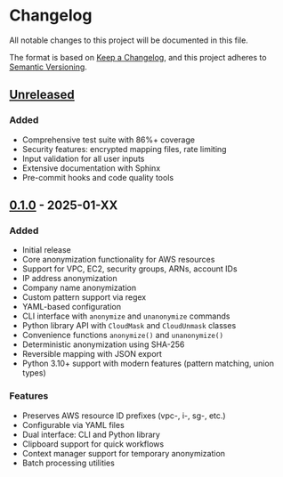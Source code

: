 # Changelog

All notable changes to this project will be documented in this file.

The format is based on [Keep a Changelog](https://keepachangelog.com/en/1.0.0/),
and this project adheres to [Semantic Versioning](https://semver.org/spec/v2.0.0.html).

## [Unreleased]

### Added
- Comprehensive test suite with 86%+ coverage
- Security features: encrypted mapping files, rate limiting
- Input validation for all user inputs
- Extensive documentation with Sphinx
- Pre-commit hooks and code quality tools

## [0.1.0] - 2025-01-XX

### Added
- Initial release
- Core anonymization functionality for AWS resources
- Support for VPC, EC2, security groups, ARNs, account IDs
- IP address anonymization
- Company name anonymization
- Custom pattern support via regex
- YAML-based configuration
- CLI interface with `anonymize` and `unanonymize` commands
- Python library API with `CloudMask` and `CloudUnmask` classes
- Convenience functions `anonymize()` and `unanonymize()`
- Deterministic anonymization using SHA-256
- Reversible mapping with JSON export
- Python 3.10+ support with modern features (pattern matching, union types)

### Features
- Preserves AWS resource ID prefixes (vpc-, i-, sg-, etc.)
- Configurable via YAML files
- Dual interface: CLI and Python library
- Clipboard support for quick workflows
- Context manager support for temporary anonymization
- Batch processing utilities

[Unreleased]: https://github.com/samfakhreddine/cloudmask/compare/v0.1.0...HEAD
[0.1.0]: https://github.com/samfakhreddine/cloudmask/releases/tag/v0.1.0
